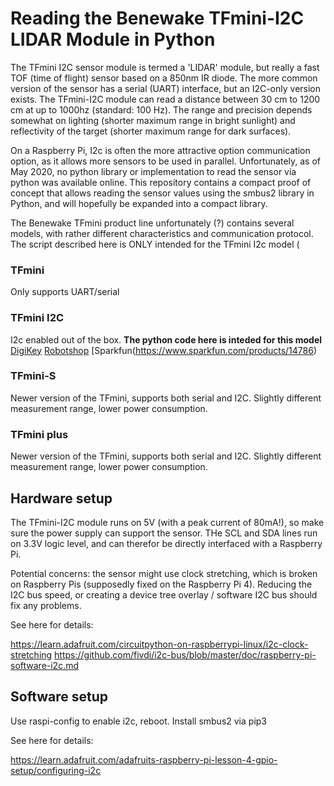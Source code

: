 # Reading the Benewake TFmini-I2C LIDAR Module in Python

The TFmini I2C sensor module is termed a 'LIDAR' module, but really a fast TOF (time of flight) sensor based on a 850nm IR diode. The more common version of the sensor has a serial (UART) interface, but an I2C-only version exists. The TFmini-I2C module can read a distance between 30 cm to 1200 cm at up to 1000hz (standard: 100 Hz). The range and precision depends somewhat on lighting (shorter maximum range in bright sunlight) and reflectivity of the target (shorter maximum range for dark surfaces). 

On a Raspberry Pi, I2c is often the more attractive option communication option, as it allows more sensors to be used in parallel. Unfortunately, as of May 2020, no python library or implementation to read the sensor via python was available online. This repository contains a compact proof of concept that allows reading the sensor values using the smbus2 library in Python, and will hopefully be expanded into a compact library.

The Benewake TFmini product line unfortunately (?) contains several models, with rather different characteristics and communication protocol. The script described here is ONLY intended for the TFmini I2c model (

### TFmini

Only supports UART/serial

### TFmini I2C

I2c enabled out of the box. **The python code here is inteded for this model**
[DigiKey](https://www.digikey.com/products/en/sensors-transducers/optical-sensors-distance-measuring/542?k=tfmini&k=&pkeyword=tfmini&sv=0&pv41=356919&sf=0&quantity=&ColumnSort=0&page=1&pageSize=25)
[Robotshop](https://www.robotshop.com/en/benewake-tfmini-micro-lidar-module-i2c-12-m.html)
[Sparkfun(https://www.sparkfun.com/products/14786)

### TFmini-S

Newer version of the TFmini, supports both serial and I2C. Slightly different measurement range, lower power consumption. 

### TFmini plus

Newer version of the TFmini, supports both serial and I2C. Slightly different measurement range, lower power consumption. 

## Hardware setup

The TFmini-I2C module runs on 5V (with a peak current of 80mA!), so make sure the power supply can support the sensor. THe SCL and SDA lines run on 3.3V logic level, and can therefor be directly interfaced with a Raspberry Pi. 

Potential concerns: the sensor might use clock stretching, which is broken on Raspberry Pis (supposedly fixed on the Raspberry Pi 4). Reducing the I2C bus speed, or creating a device tree overlay / software I2C bus should fix any problems. 

See here for details:

https://learn.adafruit.com/circuitpython-on-raspberrypi-linux/i2c-clock-stretching
https://github.com/fivdi/i2c-bus/blob/master/doc/raspberry-pi-software-i2c.md

## Software setup

Use raspi-config to enable i2c, reboot.
Install smbus2 via pip3

See here for details:

https://learn.adafruit.com/adafruits-raspberry-pi-lesson-4-gpio-setup/configuring-i2c

